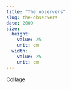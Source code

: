 ```yaml
---
title: "The observers"
slug: the-observers
date: 2009
size:
  height:
    value: 25
    unit: cm
  width:
    value: 25
    unit: cm
---
```


Collage
